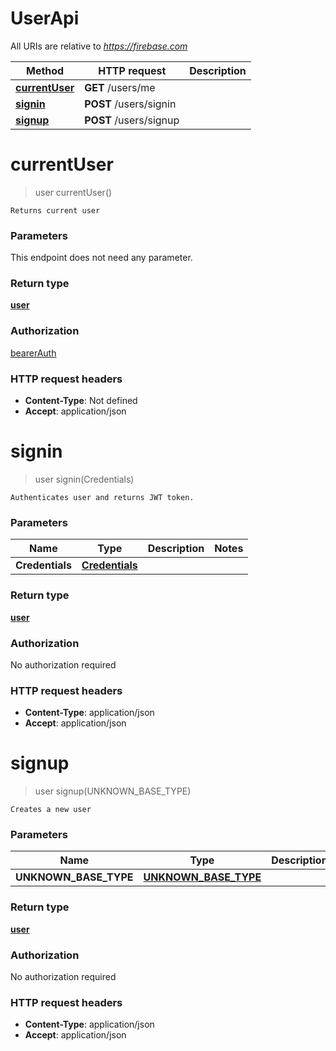 # UserApi

All URIs are relative to *https://firebase.com*

Method | HTTP request | Description
------------- | ------------- | -------------
[**currentUser**](UserApi.md#currentUser) | **GET** /users/me | 
[**signin**](UserApi.md#signin) | **POST** /users/signin | 
[**signup**](UserApi.md#signup) | **POST** /users/signup | 


<a name="currentUser"></a>
# **currentUser**
> user currentUser()



    Returns current user

### Parameters
This endpoint does not need any parameter.

### Return type

[**user**](../Models/user.md)

### Authorization

[bearerAuth](../README.md#bearerAuth)

### HTTP request headers

- **Content-Type**: Not defined
- **Accept**: application/json

<a name="signin"></a>
# **signin**
> user signin(Credentials)



    Authenticates user and returns JWT token.

### Parameters

Name | Type | Description  | Notes
------------- | ------------- | ------------- | -------------
 **Credentials** | [**Credentials**](../Models/Credentials.md)|  |

### Return type

[**user**](../Models/user.md)

### Authorization

No authorization required

### HTTP request headers

- **Content-Type**: application/json
- **Accept**: application/json

<a name="signup"></a>
# **signup**
> user signup(UNKNOWN\_BASE\_TYPE)



    Creates a new user

### Parameters

Name | Type | Description  | Notes
------------- | ------------- | ------------- | -------------
 **UNKNOWN\_BASE\_TYPE** | [**UNKNOWN_BASE_TYPE**](../Models/UNKNOWN_BASE_TYPE.md)|  |

### Return type

[**user**](../Models/user.md)

### Authorization

No authorization required

### HTTP request headers

- **Content-Type**: application/json
- **Accept**: application/json

